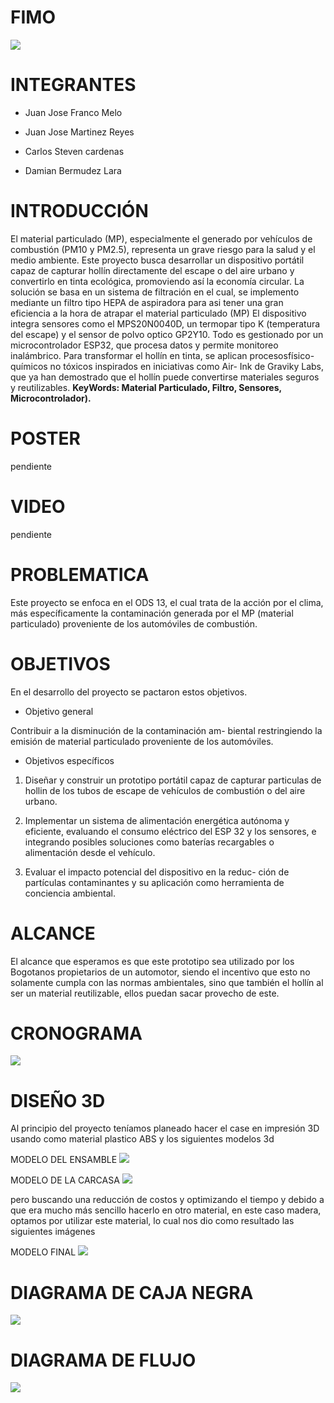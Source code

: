 # FIMO

![](https://github.com/DamainBL/FIMO-/blob/main/imagenes/Blue%20Modern%20Photo%20Technology%20YouTube%20Banner.png)

# INTEGRANTES

* Juan Jose Franco Melo

* Juan Jose Martinez Reyes

* Carlos Steven cardenas

* Damian Bermudez Lara

# INTRODUCCIÓN

El material particulado (MP), especialmente el generado por vehículos de combustión (PM10 y PM2.5), representa un grave riesgo para la salud y el medio ambiente. Este proyecto busca desarrollar un dispositivo portátil capaz de capturar hollín directamente del escape o del aire urbano y convertirlo en tinta ecológica, promoviendo así la economía circular. La solución se basa en un sistema de filtración en el cual, se implemento mediante un filtro tipo HEPA de aspiradora para asi tener una gran eficiencia a la hora de atrapar el material particulado (MP) El dispositivo integra sensores como el MPS20N0040D, un termopar tipo K (temperatura del escape) y el sensor de polvo optico GP2Y10. Todo es gestionado por un microcontrolador ESP32, que procesa datos y permite monitoreo inalámbrico. Para transformar el hollín en tinta, se aplican procesosfísico-químicos no tóxicos inspirados en iniciativas como Air- Ink de Graviky Labs, que ya han demostrado que el hollín puede convertirse materiales seguros y reutilizables. **KeyWords: Material Particulado, Filtro, Sensores, Microcontrolador).**

# POSTER

pendiente

# VIDEO

pendiente

# PROBLEMATICA

Este proyecto se enfoca en el ODS 13, el cual trata de la acción por el clima, más específicamente la contaminación generada por el MP (material particulado) proveniente de los automóviles de combustión.


# OBJETIVOS

En el desarrollo del proyecto se pactaron estos objetivos.

* Objetivo general

Contribuir a la disminución de la contaminación am-
biental restringiendo la emisión de material particulado
proveniente de los automóviles.

* Objetivos específicos

1. Diseñar y construir un prototipo portátil capaz de
capturar particulas de hollin de los tubos de escape de
vehículos de combustión o del aire urbano.

2. Implementar un sistema de alimentación energética
autónoma y eficiente, evaluando el consumo eléctrico
del ESP 32 y los sensores, e integrando posibles
soluciones como baterías recargables o alimentación
desde el vehículo.

3. Evaluar el impacto potencial del dispositivo en la reduc-
ción de partículas contaminantes y su aplicación como
herramienta de conciencia ambiental.


# ALCANCE

El alcance que esperamos es que este prototipo sea utilizado por los Bogotanos propietarios de un automotor, siendo el incentivo que esto no solamente cumpla con las normas ambientales, sino que también el hollín al ser un material reutilizable, ellos puedan sacar provecho de este.


# CRONOGRAMA

![](https://github.com/DamainBL/FIMO-/blob/main/imagenes/CRONOGRAMA.png)

# DISEÑO 3D

Al principio del proyecto teníamos planeado hacer el case en impresión 3D usando como material plastico ABS y los siguientes modelos 3d

MODELO DEL ENSAMBLE
![](https://github.com/DamainBL/FIMO-/blob/main/imagenes/github1.png)

MODELO DE LA CARCASA
![](https://github.com/DamainBL/FIMO-/blob/main/imagenes/github2.png)

pero buscando una reducción de costos y optimizando el tiempo y debido a que era mucho más sencillo hacerlo en otro material, en este caso madera, optamos por utilizar este material, lo cual nos dio como resultado las siguientes imágenes

MODELO FINAL
![](https://github.com/DamainBL/FIMO-/blob/main/imagenes/github3.jpeg)

# DIAGRAMA DE CAJA NEGRA  

![](https://github.com/DamainBL/FIMO-/blob/main/imagenes/Captura1.PNG)

# DIAGRAMA DE FLUJO

![](https://github.com/DamainBL/FIMO-/blob/main/imagenes/Captura2.PNG)

